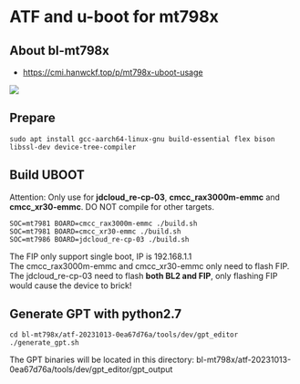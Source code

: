# ATF and u-boot for mt798x

## About bl-mt798x
- https://cmi.hanwckf.top/p/mt798x-uboot-usage

![](/u-boot.gif)

## Prepare

```
sudo apt install gcc-aarch64-linux-gnu build-essential flex bison libssl-dev device-tree-compiler
```

## Build UBOOT
Attention: Only use for **jdcloud_re-cp-03**, **cmcc_rax3000m-emmc** and **cmcc_xr30-emmc**. DO NOT compile for other targets.
```
SOC=mt7981 BOARD=cmcc_rax3000m-emmc ./build.sh
SOC=mt7981 BOARD=cmcc_xr30-emmc ./build.sh
SOC=mt7986 BOARD=jdcloud_re-cp-03 ./build.sh
```
The FIP only support single boot, IP is 192.168.1.1  
The cmcc_rax3000m-emmc and cmcc_xr30-emmc only need to flash FIP.  
The jdcloud_re-cp-03 need to flash **both BL2 and FIP**, only flashing FIP would cause the device to brick!  

## Generate GPT with python2.7
```
cd bl-mt798x/atf-20231013-0ea67d76a/tools/dev/gpt_editor
./generate_gpt.sh
```
The GPT binaries will be located in this directory: bl-mt798x/atf-20231013-0ea67d76a/tools/dev/gpt_editor/gpt_output
